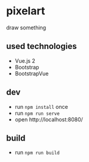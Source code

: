 # pixelart

draw something

## used technologies

* Vue.js 2
* Bootstrap
* BootstrapVue

## dev

* run `npm install` once
* run `npm run serve`
* open http://localhost:8080/

## build

* run `npm run build`
